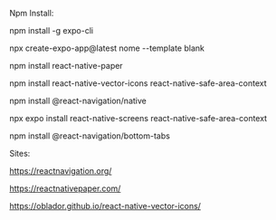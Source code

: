 Npm Install:

npm install -g expo-cli

npx create-expo-app@latest nome --template blank

npm install react-native-paper

npm install react-native-vector-icons react-native-safe-area-context

npm install @react-navigation/native

npx expo install react-native-screens react-native-safe-area-context

npm install @react-navigation/bottom-tabs

Sites:

https://reactnavigation.org/

https://reactnativepaper.com/

https://oblador.github.io/react-native-vector-icons/